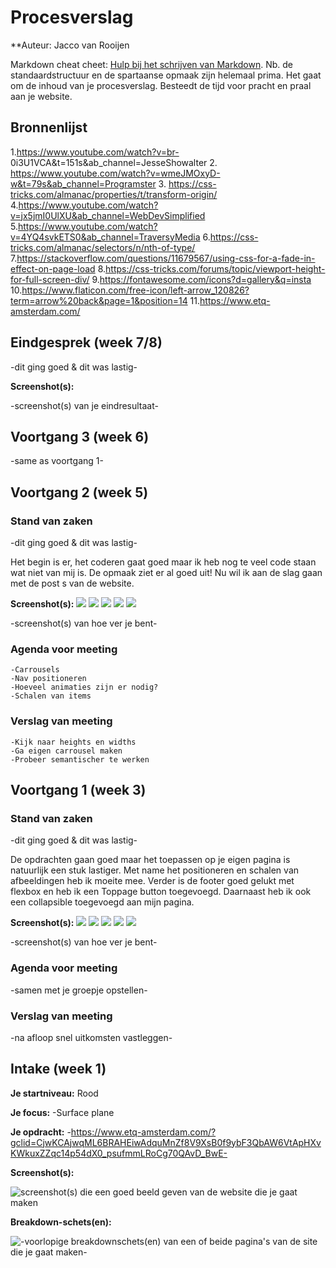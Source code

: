 # Procesverslag
**Auteur: Jacco van Rooijen

Markdown cheat cheet: [Hulp bij het schrijven van Markdown](https://github.com/adam-p/markdown-here/wiki/Markdown-Cheatsheet). Nb. de standaardstructuur en de spartaanse opmaak zijn helemaal prima. Het gaat om de inhoud van je procesverslag. Besteedt de tijd voor pracht en praal aan je website.



## Bronnenlijst
1.https://www.youtube.com/watch?v=br-		0i3U1VCA&t=151s&ab_channel=JesseShowalter
2. https://www.youtube.com/watch?v=wmeJMOxyD-w&t=79s&ab_channel=Programster
3. https://css-tricks.com/almanac/properties/t/transform-origin/
4.https://www.youtube.com/watch?v=jx5jmI0UlXU&ab_channel=WebDevSimplified
5.https://www.youtube.com/watch?v=4YQ4svkETS0&ab_channel=TraversyMedia
6.https://css-tricks.com/almanac/selectors/n/nth-of-type/
7.https://stackoverflow.com/questions/11679567/using-css-for-a-fade-in-effect-on-page-load
8.https://css-tricks.com/forums/topic/viewport-height-for-full-screen-div/
9.https://fontawesome.com/icons?d=gallery&q=insta
10.https://www.flaticon.com/free-icon/left-arrow_120826?term=arrow%20back&page=1&position=14
11.https://www.etq-amsterdam.com/

## Eindgesprek (week 7/8)

-dit ging goed & dit was lastig-

**Screenshot(s):**

-screenshot(s) van je eindresultaat-



## Voortgang 3 (week 6)

-same as voortgang 1-



## Voortgang 2 (week 5)

### Stand van zaken

-dit ging goed & dit was lastig-

Het begin is er, het coderen gaat goed maar ik heb nog te veel code staan wat niet van mij is. De opmaak ziet er al goed uit! Nu wil ik aan de slag gaan met de post s van de website.

**Screenshot(s):**
![](screenshots/Schermafbeelding1.png)
![](screenshots/Schermafbeelding2.png)
![](screenshots/Schermafbeelding3.png)
![](screenshots/Schermafbeelding4.png)
![](screenshots/Schermafbeelding5.png)


-screenshot(s) van hoe ver je bent-

### Agenda voor meeting

	-Carrousels
	-Nav positioneren
	-Hoeveel animaties zijn er nodig?
	-Schalen van items

### Verslag van meeting

	-Kijk naar heights en widths
	-Ga eigen carrousel maken
	-Probeer semantischer te werken



## Voortgang 1 (week 3)

### Stand van zaken

-dit ging goed & dit was lastig-

De opdrachten gaan goed maar het toepassen op je eigen pagina is natuurlijk een stuk lastiger. Met name het positioneren en schalen van afbeeldingen heb ik moeite mee. Verder is de footer goed gelukt met flexbox en heb ik een Toppage button toegevoegd. Daarnaast heb ik ook een collapsible toegevoegd aan mijn pagina.

**Screenshot(s):**
![](screenshots/Schermafbeelding1.png)
![](screenshots/Schermafbeelding2.png)
![](screenshots/Schermafbeelding3.png)
![](screenshots/Schermafbeelding4.png)
![](screenshots/Schermafbeelding5.png)


-screenshot(s) van hoe ver je bent-

### Agenda voor meeting

-samen met je groepje opstellen-

### Verslag van meeting

-na afloop snel uitkomsten vastleggen-



## Intake (week 1)

**Je startniveau:** Rood

**Je focus:** -Surface plane

**Je opdracht:** -https://www.etq-amsterdam.com/?gclid=CjwKCAjwqML6BRAHEiwAdquMnZf8V9XsB0f9ybF3QbAW6VtApHXvKWkuxZZqc14p54dX0_psufmmLRoCg70QAvD_BwE-

**Screenshot(s):**

![screenshot(s) die een goed beeld geven van de website die je gaat maken](images/dummy-image.svg)

**Breakdown-schets(en):**

![-voorlopige breakdownschets(en) van een of beide pagina's van de site die je gaat maken-](images/dummy-image.svg)
